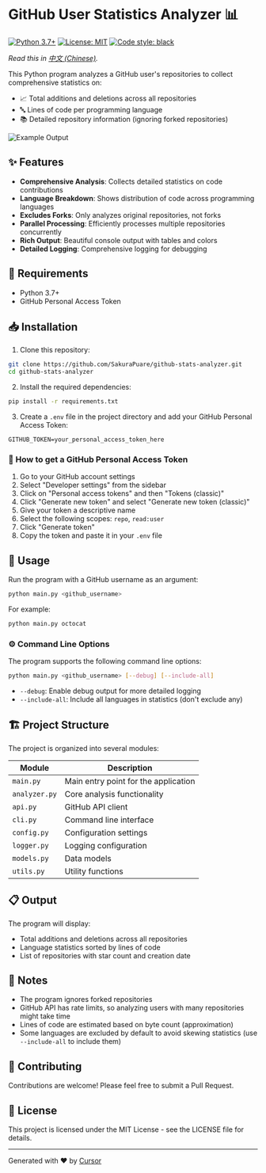 # GitHub User Statistics Analyzer 📊

[![Python 3.7+](https://img.shields.io/badge/Python-3.7+-blue.svg)](https://www.python.org/downloads/)
[![License: MIT](https://img.shields.io/badge/License-MIT-yellow.svg)](https://opensource.org/licenses/MIT)
[![Code style: black](https://img.shields.io/badge/code%20style-black-000000.svg)](https://github.com/psf/black)

*Read this in [中文 (Chinese)](README_CN.md).*

This Python program analyzes a GitHub user's repositories to collect comprehensive statistics on:
- 📈 Total additions and deletions across all repositories
- 🔤 Lines of code per programming language
- 📚 Detailed repository information (ignoring forked repositories)

![Example Output](https://via.placeholder.com/800x400?text=Example+Output+Screenshot)

## ✨ Features

- **Comprehensive Analysis**: Collects detailed statistics on code contributions
- **Language Breakdown**: Shows distribution of code across programming languages
- **Excludes Forks**: Only analyzes original repositories, not forks
- **Parallel Processing**: Efficiently processes multiple repositories concurrently
- **Rich Output**: Beautiful console output with tables and colors
- **Detailed Logging**: Comprehensive logging for debugging

## 🔧 Requirements

- Python 3.7+
- GitHub Personal Access Token

## 📥 Installation

1. Clone this repository:
```bash
git clone https://github.com/SakuraPuare/github-stats-analyzer.git
cd github-stats-analyzer
```

2. Install the required dependencies:
```bash
pip install -r requirements.txt
```

3. Create a `.env` file in the project directory and add your GitHub Personal Access Token:
```
GITHUB_TOKEN=your_personal_access_token_here
```

### 🔑 How to get a GitHub Personal Access Token

1. Go to your GitHub account settings
2. Select "Developer settings" from the sidebar
3. Click on "Personal access tokens" and then "Tokens (classic)"
4. Click "Generate new token" and select "Generate new token (classic)"
5. Give your token a descriptive name
6. Select the following scopes: `repo`, `read:user`
7. Click "Generate token"
8. Copy the token and paste it in your `.env` file

## 🚀 Usage

Run the program with a GitHub username as an argument:

```bash
python main.py <github_username>
```

For example:
```bash
python main.py octocat
```

### ⚙️ Command Line Options

The program supports the following command line options:

```bash
python main.py <github_username> [--debug] [--include-all]
```

- `--debug`: Enable debug output for more detailed logging
- `--include-all`: Include all languages in statistics (don't exclude any)

## 🏗️ Project Structure

The project is organized into several modules:

| Module | Description |
|--------|-------------|
| `main.py` | Main entry point for the application |
| `analyzer.py` | Core analysis functionality |
| `api.py` | GitHub API client |
| `cli.py` | Command line interface |
| `config.py` | Configuration settings |
| `logger.py` | Logging configuration |
| `models.py` | Data models |
| `utils.py` | Utility functions |

## 📋 Output

The program will display:
- Total additions and deletions across all repositories
- Language statistics sorted by lines of code
- List of repositories with star count and creation date

## 📝 Notes

- The program ignores forked repositories
- GitHub API has rate limits, so analyzing users with many repositories might take time
- Lines of code are estimated based on byte count (approximation)
- Some languages are excluded by default to avoid skewing statistics (use `--include-all` to include them)

## 🤝 Contributing

Contributions are welcome! Please feel free to submit a Pull Request.

## 📄 License

This project is licensed under the MIT License - see the LICENSE file for details.

---

Generated with ❤️ by [Cursor](https://cursor.sh)